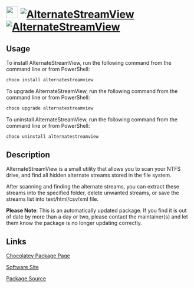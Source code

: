 ﻿# <img src="https://cdn.jsdelivr.net/gh/mkevenaar/chocolatey-packages@8b9ee59469e746e1cf7a79392ea983f6c20d001d/icons/alternatestreamview.png" width="32" height="32"/> [![AlternateStreamView](https://img.shields.io/chocolatey/v/alternatestreamview.svg?label=AlternateStreamView)](https://chocolatey.org/packages/alternatestreamview) [![AlternateStreamView](https://img.shields.io/chocolatey/dt/alternatestreamview.svg)](https://chocolatey.org/packages/alternatestreamview)

## Usage
To install AlternateStreamView, run the following command from the command line or from PowerShell:
```powershell
choco install alternatestreamview
```

To upgrade AlternateStreamView, run the following command from the command line or from PowerShell:
```powershell
choco upgrade alternatestreamview
```

To uninstall AlternateStreamView, run the following command from the command line or from PowerShell:
```powershell
choco uninstall alternatestreamview
```

## Description
AlternateStreamView is a small utility that allows you to scan your NTFS drive, and find all hidden alternate streams stored in the file system.

After scanning and finding the alternate streams, you can extract these streams into the specified folder, delete unwanted streams, or save the streams list into text/html/csv/xml file.

**Please Note**: This is an automatically updated package. If you find it is
out of date by more than a day or two, please contact the maintainer(s) and
let them know the package is no longer updating correctly.


## Links
[Chocolatey Package Page](https://chocolatey.org/packages/alternatestreamview)

[Software Site](http://www.nirsoft.net/utils/alternate_data_streams.html)

[Package Source](https://github.com/mkevenaar/chocolatey-packages/tree/master/automatic/alternatestreamview)

